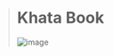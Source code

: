 ># Khata Book
>![image](https://github.com/imvickykumar999/Khata-Book/assets/50515418/eb2e311d-4197-432e-b438-1ae84ebae350)

